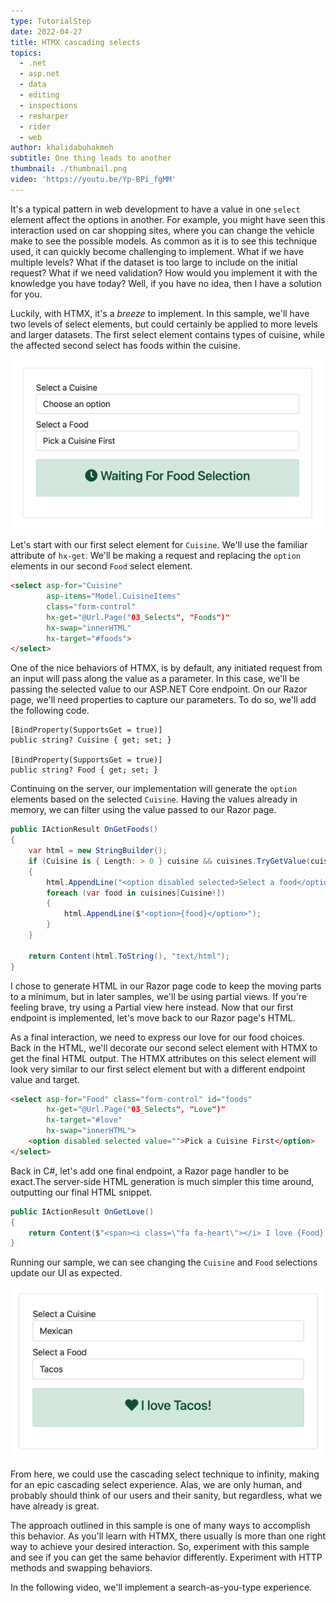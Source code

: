 ```yaml
---
type: TutorialStep
date: 2022-04-27
title: HTMX cascading selects
topics:
  - .net
  - asp.net
  - data
  - editing
  - inspections
  - resharper
  - rider
  - web
author: khalidabuhakmeh
subtitle: One thing leads to another
thumbnail: ./thumbnail.png
video: 'https://youtu.be/Yp-BPi_fgMM'
---
```


It's a typical pattern in web development to have a value in one `select` element affect the options in another. For example, you might have seen this interaction used on car shopping sites, where you can change the vehicle make to see the possible models. As common as it is to see this technique used, it can quickly become challenging to implement. What if we have multiple levels? What if the dataset is too large to include on the initial request? What if we need validation? How would you implement it with the knowledge you have today? Well, if you have no idea, then I have a solution for you.

Luckily, with HTMX, it's a _breeze_ to implement. In this sample, we'll have two levels of select elements, but could certainly be applied to more levels and larger datasets. The first select element contains types of cuisine, while the affected second select has foods within the cuisine.

![img.png](img.png)

Let's start with our first select element for `Cuisine`. We'll use the familiar attribute of `hx-get`. We'll be making a request and replacing the `option` elements in our second `Food` select element.

```html
<select asp-for="Cuisine" 
        asp-items="Model.CuisineItems" 
        class="form-control"
        hx-get="@Url.Page("03_Selects", "Foods")"
        hx-swap="innerHTML"
        hx-target="#foods">
</select>
```

One of the nice behaviors of HTMX, is by default, any initiated request from an input will pass along the value as a parameter. In this case, we'll be passing the selected value to our ASP.NET Core endpoint. On our Razor page, we'll need properties to capture our parameters. To do so, we'll add the following code.

```
[BindProperty(SupportsGet = true)]
public string? Cuisine { get; set; }

[BindProperty(SupportsGet = true)]
public string? Food { get; set; }
```

Continuing on the server, our implementation will generate the `option` elements based on the selected `Cuisine`. Having the values already in memory, we can filter using the value passed to our Razor page.

```csharp
public IActionResult OnGetFoods()
{
    var html = new StringBuilder();
    if (Cuisine is { Length: > 0 } cuisine && cuisines.TryGetValue(cuisine, out var foods))
    {
        html.AppendLine("<option disabled selected>Select a food</option>");
        foreach (var food in cuisines[Cuisine!]) 
        {
            html.AppendLine($"<option>{food}</option>");
        }    
    }

    return Content(html.ToString(), "text/html");
}
```

I chose to generate HTML in our Razor page code to keep the moving parts to a minimum, but in later samples, we'll be using partial views. If you're feeling brave, try using a Partial view here instead. Now that our first endpoint is implemented, let's move back to our Razor page's HTML.

As a final interaction, we need to express our love for our food choices. Back in the HTML, we'll decorate our second select element with HTMX to get the final HTML output. The HTMX attributes on this select element will look very similar to our first select element but with a different endpoint value and target.

```html
<select asp-for="Food" class="form-control" id="foods"
        hx-get="@Url.Page("03_Selects", "Love")"
        hx-target="#love"
        hx-swap="innerHTML">
    <option disabled selected value="">Pick a Cuisine First</option>
</select>
```

Back in C#, let's add one final endpoint, a Razor page handler to be exact.The server-side HTML generation is much simpler this time around, outputting our final HTML snippet.

```csharp
public IActionResult OnGetLove()
{
    return Content($"<span><i class=\"fa fa-heart\"></i> I love {Food}!</span>");
}
```

Running our sample, we can see changing the `Cuisine` and `Food` selections update our UI as expected.

![I Love Tacos! result](img_1.png)

From here, we could use the cascading select technique to infinity, making for an epic cascading select experience. Alas, we are only human, and probably should think of our users and their sanity, but regardless, what we have already is great.

The approach outlined in this sample is one of many ways to accomplish this behavior. As you'll learn with HTMX, there usually is more than one right way to achieve your desired interaction. So, experiment with this sample and see if you can get the same behavior differently. Experiment with HTTP methods and swapping behaviors.

In the following video, we'll implement a search-as-you-type experience.
